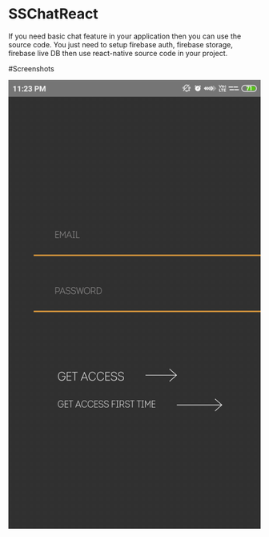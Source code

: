 # SSChatReact

If you need basic chat feature in your application then you can use the source code. You just need to setup firebase auth, firebase storage,
firebase live DB then use react-native source code in your project.

#Screenshots

![Login](/screenshots/1.png?raw=true "Login")